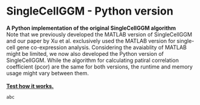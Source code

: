 # SingleCellGGM - Python version
<b> A Python implementation of the original SingleCellGGM algorithm </b><br> Note that we previously developed the MATLAB version of SingleCellGGM and our paper by Xu et al. exclusively used the MATLAB version for single-cell gene co-expression analysis. Considering the avaiablity of MATLAB might be limited, we now also developed the Python version of SingleCellGGM. While the algorithm for calculating patiral correlation coefficient (pcor) are the same for both versions, the runtime and memory usage might vary between them.
<br><br> <u><b>Test how it works.</u></B>
```shell
abc
```
